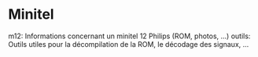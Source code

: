 # Minitel

m12: Informations concernant un minitel 12 Philips (ROM, photos, ...)
outils: Outils utiles pour la décompilation de la ROM, le décodage des signaux, ...

